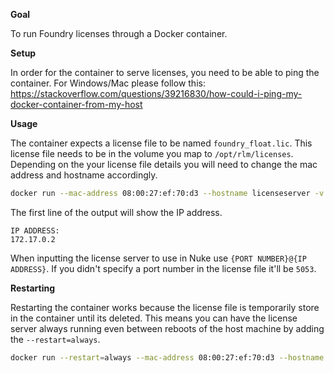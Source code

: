 **Goal**

To run Foundry licenses through a Docker container.

**Setup**

In order for the container to serve licenses, you need to be able to ping the container. For Windows/Mac please follow this: https://stackoverflow.com/questions/39216830/how-could-i-ping-my-docker-container-from-my-host


**Usage**

The container expects a license file to be named ```foundry_float.lic```. This license file needs to be in the volume you map to ```/opt/rlm/licenses```. Depending on the your license file details you will need to change the mac address and hostname accordingly.

```bash
docker run --mac-address 08:00:27:ef:70:d3 --hostname licenseserver -v /c/Users/admin/rlm/licenses:/opt/rlm/licenses -i -t tokejepsen/docker-foundry-rlm:latest
```

The first line of the output will show the IP address.
```
IP ADDRESS:
172.17.0.2
```

When inputting the license server to use in Nuke use ```{PORT NUMBER}@{IP ADDRESS}```. If you didn't specify a port number in the license file it'll be ```5053```.

**Restarting**

Restarting the container works because the license file is temporarily store in the container until its deleted. This means you can have the license server always running even between reboots of the host machine by adding the ```--restart=always```.

```bash
docker run --restart=always --mac-address 08:00:27:ef:70:d3 --hostname licenseserver -v /c/Users/admin/rlm/licenses:/opt/rlm/licenses -i -t tokejepsen/docker-foundry-rlm:latest
```
